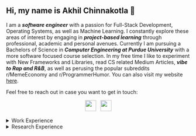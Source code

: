 ## Hi, my name is Akhil Chinnakotla 👋
I am a ***software engineer*** with a passion for Full-Stack Development, Operating Systems,  as well as Machine Learning. I constantly explore these areas of interest by engaging in ***project-based learning*** through professional, academic and personal avenues. Currently I am pursuing a Bachelors of Science in ***Computer Engineering at Purdue University*** with a more software focused course selection. In my free time I like to experiment with New Frameworks and Libraries, read CS related Medium Articles, ***vibe to Rap and R&B***, as well as perusing the popular subreddits r/MemeEconomy and r/ProgrammerHumor. You can also visit my website [here](https://the-indian-chinna.github.io/).

Feel free to reach out in case you want to get in touch:
<p align='center'>
	<a href="https://www.linkedin.com/in/achinnak/"><img height="30" src="https://github.com/singhkshitij/singhkshitij/blob/master/linkedin.png?raw=true"></a>&nbsp;&nbsp;
	<a href="mailto:achinnak@purdue.edu"><img height="30" src="https://github.com/singhkshitij/singhkshitij/blob/master/mail.png?raw=true"></a>
</p>

<details><summary>Work Experience</summary>
<p>

<ul>
	<li><h4>Capital One, Software Engineering Intern</h4></li>
	<li><h4>GoogleML x Purdue, TensorFlow Developer</h4></li>
		<ul>
    		<li>Developing deep learning computer vision models from research papers with TensorFlow 2, deploying these models into Google’s Model Garden and writing TensorFlow 2 guidelines within a paid Purdue team sponsored by Google.</li>
    		<li>Building ETL data pipelines for several image datasets and the backbone infrastructures for each neural network.</li>
			<li>Created and unit tested the Notebook Image Annotation Tool found in the TensorFlow 2 Object Detection API.</li>
  		</ul>
	<li><h4>Charles Schwab, Software Engineering Intern</h4></li>
		<ul>
    		<li>Developed and deployed several REST APIs for various cloud-based application backends by using Java, MongoDB, Spring, Node.js, Bamboo and Cloud Foundry in a SCRUM development team working with internal cloud services.</li>
  		</ul>
	<li><h4>Prutech Solutions, Software Engineering Intern</h4></li>
		<ul>
    		<li>Constructed several stored procedures, functions and triggers for various REST APIs in an enterprise application for the NYC Department of Design and Construction by utilizing MS SQL and .NET Core MVC.</li>
    		<li>Built both a frontend and backend of 5 configuration screens found in an administrator portal for an enterprise application for NYC Housing Preservation and Development by utilizing MS SQL, Angular 8 and .NET Core MVC.</li>
  		</ul>
</ul> 

</p>
</details>

<details><summary>Research Experience</summary>
<p>

<ul>
	<li><h4>Purdue’s C-Design Laboratory, Machine Learning Engineer</h4></li>
		<ul>
    		<li>Developed a deep learning multi-stage framework that uses geometry changes on a hand surface and focuses on learning interactions between a primary and assistive hand/object for hand action recognition by using PyTorch.</li>
    		<li>Implemented the YOLOv4 network to locate the primary and assistive hand/object for the localization stage.</li>
			<li>Integrated ResNet18 to classify the located objects which allows hand action predictions to be contextualized.</li>
  		</ul>
	<li><h4>Purdue’s CAM2 COVID-19 Team, Software Engineer</h4></li>
		<ul>
    		<li>Employed computer vision methods such as scene classification, crowd density estimation and distance estimation on a system of 30,000 cameras to quantify social distancing effectiveness by using TensorFlow 2.</li>
    		<li>Created an interactive website to showcase CAM 2’s data, analysis, and academic papers with React.js and Flask.</li>
			<li>Designed a system to validate .5 TB of image data per week by identifying dead or blurry cameras with OpenCV.</li>
  		</ul>
	<li><h4>Purdue’s HELPS Laboratory, Team Leader</h4></li>
		<ul>
    		<li>Developed a Flask based GitHub Bot which automates parts of code review through functionality ranging from managing user and issue dependencies to recognizing and ranking redundant and logically defected code with NLP.</li>
    		<li>Led a team of 10 software engineers in developing and releasing a bot, implemented a system for collecting user data to allow us to devise future updates, built a product website and submitted a research paper to JOSS.</li>
  		</ul>
</ul> 

</p>
</details>

<!--
**The-Indian-Chinna/The-Indian-Chinna** is a ✨ _special_ ✨ repository because its `README.md` (this file) appears on your GitHub profile.

Here are some ideas to get you started:

- 🔭 I’m currently working on ...
- 🌱 I’m currently learning ...
- 👯 I’m looking to collaborate on ...
- 🤔 I’m looking for help with ...
- 💬 Ask me about ...
- 📫 How to reach me: ...
- 😄 Pronouns: ...
- ⚡ Fun fact: ...
-->
